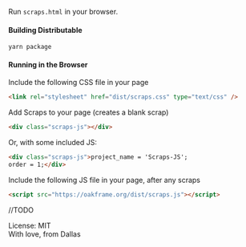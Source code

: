 Run `scraps.html` in your browser.

#### Building Distributable
`yarn package`

#### Running in the Browser
Include the following CSS file in your page
```html
<link rel="stylesheet" href="dist/scraps.css" type="text/css" />
```

Add Scraps to your page (creates a blank scrap)
```html
<div class="scraps-js"></div>
```

Or, with some included JS:
```html
<div class="scraps-js">project_name = 'Scraps-JS';
order = 1;</div>
```

Include the following JS file in your page, after any scraps
```html
<script src="https://oakframe.org/dist/scraps.js"></script>
```

//TODO

License: MIT \
With love, from Dallas